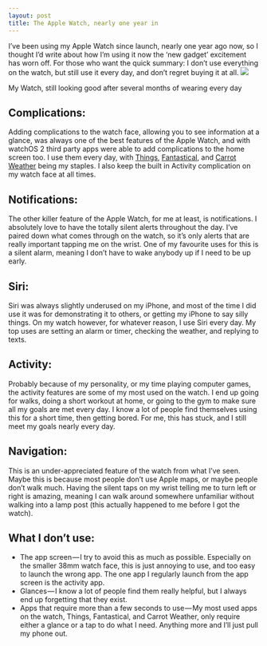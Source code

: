 ```yaml
---
layout: post
title: The Apple Watch, nearly one year in
---
```


I’ve been using my Apple Watch since launch, nearly one year ago now, so I thought I’d write about how I’m using it now the ‘new gadget’ excitement has worn off. For those who want the quick summary: I don’t use everything on the watch, but still use it every day, and don’t regret buying it at all.
![](/assets/images/2016-03-11-watch.jpeg)

My Watch, still looking good after several months of wearing every day

## Complications:

Adding complications to the watch face, allowing you to see information at a glance, was always one of the best features of the Apple Watch, and with watchOS 2 third party apps were able to add complications to the home screen too. I use them every day, with [Things](https://itunes.apple.com/gb/app/things/id284971781?mt=8&uo=4&at=1000l8mx), [Fantastical](https://itunes.apple.com/gb/app/fantastical-2-for-iphone-calendar/id718043190?mt=8&uo=4&at=1000l8mx), and [Carrot Weather](https://itunes.apple.com/gb/app/carrot-weather-talking-forecast/id961390574?mt=8&uo=4&at=1000l8mx) being my staples. I also keep the built in Activity complication on my watch face at all times.

## Notifications:

The other killer feature of the Apple Watch, for me at least, is notifications. I absolutely love to have the totally silent alerts throughout the day. I’ve paired down what comes through on the watch, so it’s only alerts that are really important tapping me on the wrist. One of my favourite uses for this is a silent alarm, meaning I don’t have to wake anybody up if I need to be up early.

## Siri:

Siri was always slightly underused on my iPhone, and most of the time I did use it was for demonstrating it to others, or getting my iPhone to say silly things. On my watch however, for whatever reason, I use Siri every day. My top uses are setting an alarm or timer, checking the weather, and replying to texts.

## Activity:

Probably because of my personality, or my time playing computer games, the activity features are some of my most used on the watch. I end up going for walks, doing a short workout at home, or going to the gym to make sure all my goals are met every day. I know a lot of people find themselves using this for a short time, then getting bored. For me, this has stuck, and I still meet my goals nearly every day.

## Navigation:

This is an under-appreciated feature of the watch from what I’ve seen. Maybe this is because most people don’t use Apple maps, or maybe people don’t walk much. Having the silent taps on my wrist telling me to turn left or right is amazing, meaning I can walk around somewhere unfamiliar without walking into a lamp post (this actually happened to me before I got the watch).

## What I don’t use:

* The  app screen — I try to avoid this as much as possible. Especially on the smaller 38mm watch face, this is just annoying to use, and too easy to launch the wrong app. The one app I regularly launch from the app screen is the activity app.
* Glances — I know a lot of people find them really helpful, but I always end up forgetting that they exist.
* Apps that require more than a few seconds to use — My most used apps on the watch, Things, Fantastical, and Carrot Weather, only require either a glance or a tap to do what I need. Anything more and I’ll just pull my phone out.
